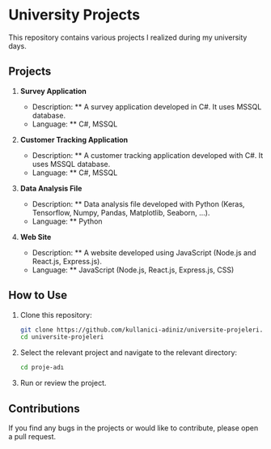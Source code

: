 # University Projects

This repository contains various projects I realized during my university days.

## Projects

1. **Survey Application**
    - Description: ** A survey application developed in C#. It uses MSSQL database.
    - Language: ** C#, MSSQL


2. **Customer Tracking Application**
    - Description: ** A customer tracking application developed with C#. It uses MSSQL database.
    - Language: ** C#, MSSQL


3. **Data Analysis File**
    - Description: ** Data analysis file developed with Python (Keras, Tensorflow, Numpy, Pandas, Matplotlib, Seaborn, ...).
    - Language: ** Python


4. **Web Site**
    - Description: ** A website developed using JavaScript (Node.js and React.js, Express.js).
    - Language: ** JavaScript (Node.js, React.js, Express.js, CSS)


## How to Use

1. Clone this repository:

    ```bash
    git clone https://github.com/kullanici-adiniz/universite-projeleri.git
    cd universite-projeleri
    ```

2. Select the relevant project and navigate to the relevant directory:

    ```bash
    cd proje-adı
    ```

3. Run or review the project.

## Contributions

If you find any bugs in the projects or would like to contribute, please open a pull request.
